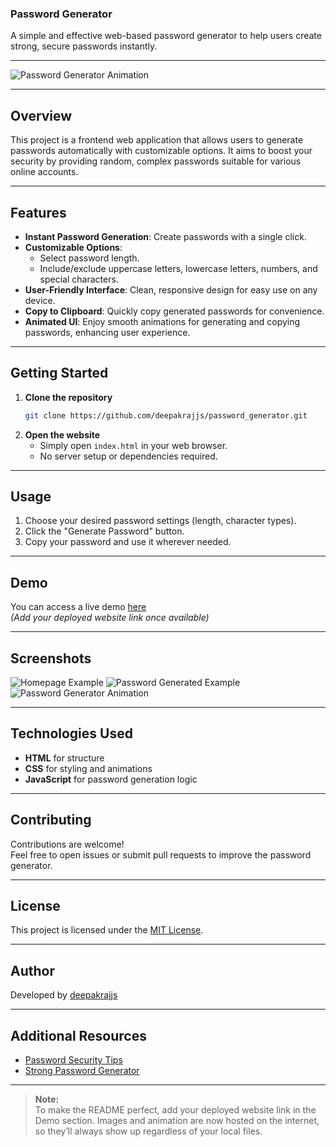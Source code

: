 ### Password Generator

A simple and effective web-based password generator to help users create strong, secure passwords instantly.  

---

![Password Generator Animation](https://media.giphy.com/media/v1.Y2lkPTc5MGI3NjExZ2NobnBqZDQ4eW80ZGg1Y2R2eWF1dmdrNnNnNnZqdWZnbjE1ZWhxNSZlcD12MV9naWZzX3NlYXJjaCZjdD1n/VFjYIYw8XU0T0/giphy.gif) <!-- Animation from Giphy -->

---

## Overview  

This project is a frontend web application that allows users to generate passwords automatically with customizable options. It aims to boost your security by providing random, complex passwords suitable for various online accounts.

---

## Features

- **Instant Password Generation**: Create passwords with a single click.
- **Customizable Options**:
  - Select password length.
  - Include/exclude uppercase letters, lowercase letters, numbers, and special characters.
- **User-Friendly Interface**: Clean, responsive design for easy use on any device.
- **Copy to Clipboard**: Quickly copy generated passwords for convenience.
- **Animated UI**: Enjoy smooth animations for generating and copying passwords, enhancing user experience.

---

## Getting Started

1. **Clone the repository**
   ```bash
   git clone https://github.com/deepakrajjs/password_generator.git
   ```
2. **Open the website**
   - Simply open `index.html` in your web browser.
   - No server setup or dependencies required.

---

## Usage

1. Choose your desired password settings (length, character types).
2. Click the "Generate Password" button.
3. Copy your password and use it wherever needed.

---

## Demo

You can access a live demo [here](#)  
*(Add your deployed website link once available)*

---

## Screenshots

<!-- Internet-based images representing password generation -->
![Homepage Example](https://images.unsplash.com/photo-1511379938547-c1f694198f36?auto=format&fit=crop&w=600&q=80)
![Password Generated Example](https://images.unsplash.com/photo-1506744038136-46273834b3fb?auto=format&fit=crop&w=600&q=80)
![Password Generator Animation](https://media.giphy.com/media/v1.Y2lkPTc5MGI3NjExZ2NobnBqZDQ4eW80ZGg1Y2R2eWF1dmdrNnNnNnZqdWZnbjE1ZWhxNSZlcD12MV9naWZzX3NlYXJjaCZjdD1n/VFjYIYw8XU0T0/giphy.gif) <!-- Animation -->

---

## Technologies Used

- **HTML** for structure
- **CSS** for styling and animations
- **JavaScript** for password generation logic

---

## Contributing

Contributions are welcome!  
Feel free to open issues or submit pull requests to improve the password generator.

---

## License

This project is licensed under the [MIT License](LICENSE).

---

## Author

Developed by [deepakrajjs](https://github.com/deepakrajjs)

---

## Additional Resources

- [Password Security Tips](https://www.cisa.gov/news-events/news/password-tips)
- [Strong Password Generator](https://strongpasswordgenerator.com/)

---

> **Note:**  
> To make the README perfect, add your deployed website link in the Demo section. Images and animation are now hosted on the internet, so they’ll always show up regardless of your local files.
